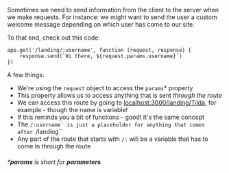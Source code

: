 
Sometimes we need to send information from the client to the server when we make requests. For instance: we might want to send the user a custom welcome message depending on which user has come to our site.

  

To that end, check out this code:
```
app.get('/landing/:username', function (request, response) {
    response.send(`Hi there, ${request.params.username}`)
})
```
  

A few things:

-   We're using the `request` object to access the `params`* property
-   This property allows us to access anything that is sent _through the route_
-   We can access this route by going to [localhost:3000/landing/Tilda](http://localhost:3000/landing/Tilda), for example - though the name is variable!
-   If this reminds you a bit of functions - good! It's the same concept
-   The ``/:username` is just a placeholder for anything that comes after ``/landing``
-   Any part of the route that starts with ``/:`` will be a variable that has to come in through the route

###### ***params** is short for **parameters**